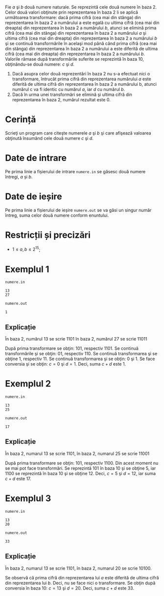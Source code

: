 Fie $a$ şi $b$ două numere naturale. Se reprezintă cele două numere în baza $2$. Celor două valori obţinute prin reprezentarea în baza $2$ li se aplică următoarea transformare: dacă prima cifră (cea mai din stânga) din reprezentarea în baza $2$ a numărului a este egală cu ultima cifră (cea mai din dreapta) din reprezentarea în baza $2$ a numărului $b$, atunci se elimină prima cifră (cea mai din stânga) din reprezentarea în baza $2$ a numărului $a$ şi ultima cifră (cea mai din dreapta) din reprezentarea în baza $2$ a numărului $b$ şi se continuă transformările în acelaşi mod până când prima cifră (cea mai din stânga) din reprezentarea în baza $2$ a numărului a este diferită de ultima cifră (cea mai din dreapta) din reprezentarea în baza $2$ a numărului $b$. Valorile rămase după transformările suferite se reprezintă în baza $10$, obţinându-se două numere: $c$ şi $d$.

1. Dacă asupra celor două reprezentări în baza $2$ nu s-a efectuat nici o transformare, întrucât prima cifră din reprezentarea numărului $a$ este diferită de ultima cifră din reprezentarea în baza $2$ a numărului b, atunci numărul c va fi identic cu numărul $a$, iar $d$ cu numărul $b$.
2. Dacă în urma unei transformări se elimină şi ultima cifră din reprezentarea în baza $2$, numărul rezultat este $0$.

# Cerință

Scrieţi un program care citeşte numerele $a$ şi $b$ şi care afişează valoarea obţinută însumând cele două numere $c$ şi $d$.

# Date de intrare

Pe prima linie a fișierului de intrare `numere.in` se găsesc două numere întregi, $a$ și $b$.

# Date de ieșire

Pe prima linie a fișierului de ieșire `numere.out` se va găsi un singur număr întreg, suma celor două numere conform enuntului.

# Restricții și precizări

* $1 \leq a, b \leq 2^{15}$;

# Exemplul 1

`numere.in`
```
13
27
```

`numere.out`
```
1
```

## Explicație

În baza $2$, numărul $13$ se scrie $1101$ în baza $2$, numărul $27$ se scrie $11011$

După prima transformare se obţin: $101$, respectiv $1101$. Se continuă transformările şi se obţin: $01$, respectiv $110$. Se continuă transformarea şi se obţine $1$, respectiv $11$. Se continuă transformarea şi se obţin: $0$ şi $1$. Se face conversia şi se obţin: $c = 0$ şi $d = 1$. Deci, suma $c + d$ este $1$.

# Exemplul 2


`numere.in`
```
13
25
```

`numere.out`
```
17
```

## Explicație

În baza $2$, numarul $13$ se scrie $1101$, în baza $2$, numarul $25$ se scrie $11001$

După prima transformare se obţin: $101$, respectiv $1100$. Din acest moment nu se mai pot face transformări. Se reprezintă $101$ în baza $10$ şi se obţine $5$, iar $1100$ se reprezintă în baza $10$ şi se obţine $12$. Deci, $c = 5$ şi $d = 12$, iar suma $c + d$ este $17$.

# Exemplul 3


`numere.in`
```
13
20
```

`numere.out`
```
33
```

## Explicație

În baza $2$, numarul $13$ se scrie $1101$, în baza $2$, numarul $20$ se scrie $10100$. 

Se observă că prima cifră din reprezentarea lui $a$ este diferită de ultima cifră din reprezentarea lui $b$. Deci, nu se face nici o transformare. Se obţin după conversia în baza $10$: $c = 13$ şi $d = 20$. Deci, suma $c + d$ este $33$.



